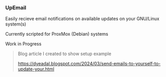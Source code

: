 ### UpEmail
Easily recieve email notifications on available updates on your GNU/Linux system(s)

Currently scripted for ProxMox (Debian) systems

Work in Progress


> Blog article I created to show setup example
> 
> https://dyeadal.blogspot.com/2024/03/send-emails-to-yourself-to-update-your.html
